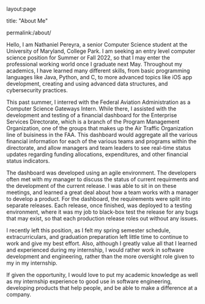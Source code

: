 layout:page

title: "About Me"

permalink:/about/


Hello, I am Nathaniel Pereyra, a senior Computer Science student at the University of Maryland, College Park. I am seeking an entry level computer science position for Summer or Fall 2022, so that I may enter the professional working world once I graduate next May. Throughout my academics, I have learned many different skills, from basic programming languages like Java, Python, and C, to more advanced topics like iOS app development, creating and using advanced data structures, and cybersecurity practices.

This past summer, I interred with the Federal Aviation Administration as a Computer Science Gateways Intern. While there, I assisted with the development and testing of a financial dashboard for the Enterprise Services Directorate, which is a branch of the Program Management Organization, one of the groups that makes up the Air Traffic Organization line of buisiness in the FAA. This dashboard would aggregate all the various financial information for each of the various teams and programs within the directorate, and allow managers and team leaders to see real-time status updates regarding funding allocations, expenditures, and other financial status indicators.

The dashboard was developed using an agile environment. The developers often met with my manager to discuss the status of current requirments and the development of the current release. I was able to sit in on these meetings, and learned a great deal about how a team works with a manager to develop a product. For the dashboard, the requirements were split into separate releases. Each release, once finished, was deployed to a testing environment, where it was my job to black-box test the release for any bugs that may exist, so that each production release roles out without any issues.

I recently left this position, as I felt my spring semester schedule, extracurriculars, and graduation preparation left little time to continue to work and give my best effort. Also, although I greatly value all that I learned and experienced during my internship, I would rather work in software development and engineering, rather than the more oversight role given to my in my internship.

If given the opportunity, I would love to put my academic knowledge as well as my internship experience to good use in software engineering, developing products that help people, and be able to make a difference at a company.
